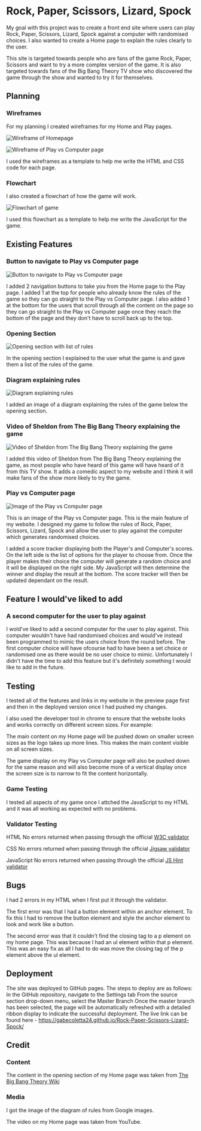# Rock, Paper, Scissors, Lizard, Spock

My goal with this project was to create a front end site where users can play Rock, Paper, Scissors, Lizard, Spock against a computer with randomised choices. I also wanted to create a Home page to explain the rules clearly to the user.

This site is targeted towards people who are fans of the game Rock, Paper, Scissors and want to try a more complex version of the game. It is also targeted towards fans of the Big Bang Theory TV show who discovered the game through the show and wanted to try it for themselves.

## Planning

### Wireframes

For my planning I created wireframes for my Home and Play pages.

![Wireframe of Homepage](assets/documentation/wireframe1.png)

![Wireframe of Play vs Computer page](assets/documentation/wireframe2.png)

I used the wireframes as a template to help me write the HTML and CSS code for each page.

### Flowchart

I also created a flowchart of how the game will work.

![Flowchart of game](assets/documentation/flowchart.png)

I used this flowchart as a template to help me write the JavaScript for the game.

## Existing Features

### Button to navigate to Play vs Computer page

![Button to navigate to Play vs Computer page](assets/documentation/play-nav-button.png)

I added 2 navigation buttons to take you from the Home page to the Play page. I added 1 at the top for people who already know the rules of the game so they can go straight to the Play vs Computer page. I also added 1 at the bottom for the users that scroll through all the content on the page so they can go straight to the Play vs Computer page once they reach the bottom of the page and they don't have to scroll back up to the top.

### Opening Section

![Opening section with list of rules](assets/documentation/list-of-rules.png)

In the opening section I explained to the user what the game is and gave them a list of the rules of the game.

### Diagram explaining rules

![Diagram explaining rules](assets/documentation/diagram-of-rules.png)

I added an image of a diagram explaining the rules of the game below the opening section.

### Video of Sheldon from The Big Bang Theory explaining the game

![Video of Sheldon from The Big Bang Theory explaining the game](assets/documentation/bbt-video-rules.png)

I added this video of Sheldon from The Big Bang Theory explaining the game, as most people who have heard of this game will have heard of it from this TV show. It adds a comedic aspect to my website and I think it will make fans of the show more likely to try the game.

### Play vs Computer page

![Image of the Play vs Computer page](assets/documentation/game.png)

This is an image of the Play vs Computer page. This is the main feature of my website. I designed my game to follow the rules of Rock, Paper, Scissors, Lizard, Spock and allow the user to play against the computer which generates randomised choices.

I added a score tracker displaying both the Player's and Computer's scores. On the left side is the list of options for the player to choose from. Once the player makes their choice the computer will generate a random choice and it will be displayed on the right side. My JavaScript will then determine the winner and display the result at the bottom. The score tracker will then be updated dependant on the result.

## Feature I would've liked to add

### A second computer for the user to play against

I wold've liked to add a second computer for the user to play against. This computer wouldn't have had randomised choices and would've instead been programmed to mimic the users choice from the round before. The first computer choice will have ofcourse had to have been a set choice or randomised one as there would be no user choice to mimic. Unfortunately I didn't have the time to add this feature but it's definitely something I would like to add in the future.

## Testing

I tested all of the features and links in my website in the preview page first and then in the deployed version once I had pushed my changes.

I also used the developer tool in chrome to ensure that the website looks and works correctly on different screen sizes. For example:

The main content on my Home page will be pushed down on smaller screen sizes as the logo takes up more lines. This makes the main content visible on all screen sizes.

The game display on my Play vs Computer page will also be pushed down for the same reason and will also become more of a vertical display once the screen size is to narrow to fit the content horizontally.

### Game Testing

I tested all aspects of my game once I attched the JavaScript to my HTML and it was all working as expected with no problems.

### Validator Testing

HTML No errors returned when passing through the official [W3C validator](https://validator.w3.org/nu/?doc=https%3A%2F%2Fgabecoletta24.github.io%2FRock-Paper-Scissors-Lizard-Spock%2F)

CSS No errors returned when passing through the official [Jigsaw validator](https://jigsaw.w3.org/css-validator/validator?uri=https%3A%2F%2Fgabecoletta24.github.io%2FRock-Paper-Scissors-Lizard-Spock%2F&profile=css3svg&usermedium=all&warning=1&vextwarning=&lang=en)

JavaScript No errors returned when passing through the official [JS Hint validator](https://jshint.com/)

## Bugs

I had 2 errors in my HTML when I first put it through the validator. 

The first error was that I had a button element within an anchor element. To fix this I had to remove the button element and style the anchor element to look and work like a button.

The second error was that it couldn't find the closing tag to a p element on my home page. This was because I had an ul element within that p element. This was an easy fix as all I had to do was move the closing tag of the p element above the ul element.

## Deployment

The site was deployed to GitHub pages. The steps to deploy are as follows: In the GitHub repository, navigate to the Settings tab From the source section drop-down menu, select the Master Branch Once the master branch has been selected, the page will be automatically refreshed with a detailed ribbon display to indicate the successful deployment. The live link can be found here - https://gabecoletta24.github.io/Rock-Paper-Scissors-Lizard-Spock/

## Credit

### Content

The content in the opening section of my Home page was taken from [The Big Bang Theory Wiki](https://bigbangtheory.fandom.com/wiki/Rock,_Paper,_Scissors,_Lizard,_Spock)

### Media

I got the image of the diagram of rules from Google images.

The video on my Home page was taken from YouTube.